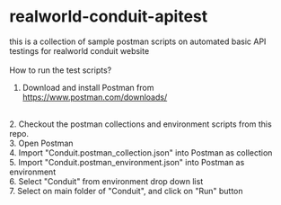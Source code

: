 # realworld-conduit-apitest
this is a collection of sample postman scripts on automated basic API testings for realworld conduit website
<br/><br/>
How to run the test scripts?
<br/>
1. Download and install Postman from https://www.postman.com/downloads/
<br/>
2. Checkout the postman collections and environment scripts from this repo.
<br/>
3. Open Postman
<br/>
4. Import "Conduit.postman_collection.json" into Postman as collection
<br/>
5. Import "Conduit.postman_environment.json" into  Postman as environment
<br/>
6. Select "Conduit" from environment drop down list
<br/>
7. Select on main folder of "Conduit", and click on "Run" button

